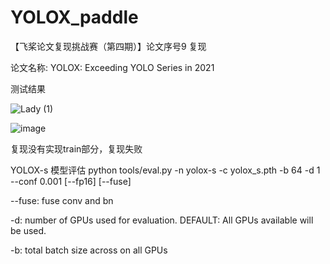 # YOLOX_paddle
【飞桨论文复现挑战赛（第四期）】论文序号9 复现

论文名称: YOLOX: Exceeding YOLO Series in 2021

测试结果

![Lady (1)](https://user-images.githubusercontent.com/26295563/133543628-95c3cdb1-7f0e-4aec-bfc1-835ffeb0adcf.jpg)

![image](https://user-images.githubusercontent.com/26295563/133545014-2afcfa60-d994-48da-8ff1-536fc7346b27.png)

复现没有实现train部分，复现失败

YOLOX-s 模型评估
python tools/eval.py -n  yolox-s -c yolox_s.pth -b 64 -d 1 --conf 0.001 [--fp16] [--fuse]

--fuse: fuse conv and bn

-d: number of GPUs used for evaluation. DEFAULT: All GPUs available will be used.

-b: total batch size across on all GPUs
